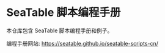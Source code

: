 # SeaTable 脚本编程手册

本仓库包含 SeaTable 脚本编程手册和例子。

编程手册网站:  https://seatable.github.io/seatable-scripts-cn/

